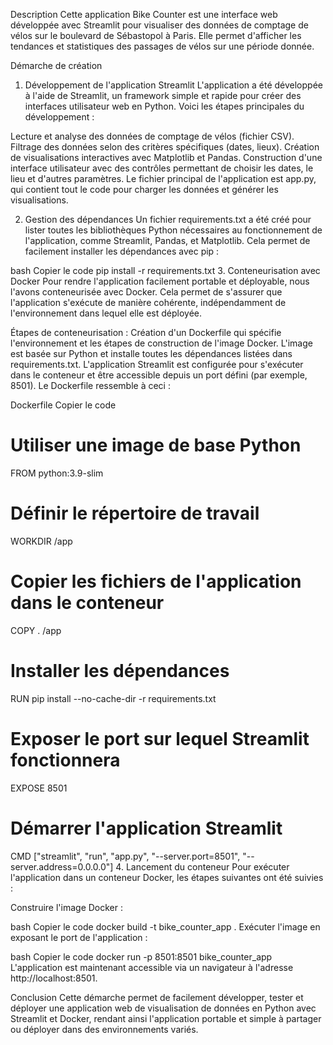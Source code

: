 Description
Cette application Bike Counter est une interface web développée avec Streamlit pour visualiser des données de comptage de vélos sur le boulevard de Sébastopol à Paris. Elle permet d'afficher les tendances et statistiques des passages de vélos sur une période donnée.

Démarche de création
1. Développement de l'application Streamlit
L'application a été développée à l'aide de Streamlit, un framework simple et rapide pour créer des interfaces utilisateur web en Python. Voici les étapes principales du développement :

Lecture et analyse des données de comptage de vélos (fichier CSV).
Filtrage des données selon des critères spécifiques (dates, lieux).
Création de visualisations interactives avec Matplotlib et Pandas.
Construction d'une interface utilisateur avec des contrôles permettant de choisir les dates, le lieu et d'autres paramètres.
Le fichier principal de l'application est app.py, qui contient tout le code pour charger les données et générer les visualisations.

2. Gestion des dépendances
Un fichier requirements.txt a été créé pour lister toutes les bibliothèques Python nécessaires au fonctionnement de l'application, comme Streamlit, Pandas, et Matplotlib. Cela permet de facilement installer les dépendances avec pip :

bash
Copier le code
pip install -r requirements.txt
3. Conteneurisation avec Docker
Pour rendre l'application facilement portable et déployable, nous l'avons conteneurisée avec Docker. Cela permet de s'assurer que l'application s'exécute de manière cohérente, indépendamment de l'environnement dans lequel elle est déployée.

Étapes de conteneurisation :
Création d'un Dockerfile qui spécifie l'environnement et les étapes de construction de l'image Docker.
L'image est basée sur Python et installe toutes les dépendances listées dans requirements.txt.
L'application Streamlit est configurée pour s'exécuter dans le conteneur et être accessible depuis un port défini (par exemple, 8501).
Le Dockerfile ressemble à ceci :

Dockerfile
Copier le code
# Utiliser une image de base Python
FROM python:3.9-slim

# Définir le répertoire de travail
WORKDIR /app

# Copier les fichiers de l'application dans le conteneur
COPY . /app

# Installer les dépendances
RUN pip install --no-cache-dir -r requirements.txt

# Exposer le port sur lequel Streamlit fonctionnera
EXPOSE 8501

# Démarrer l'application Streamlit
CMD ["streamlit", "run", "app.py", "--server.port=8501", "--server.address=0.0.0.0"]
4. Lancement du conteneur
Pour exécuter l'application dans un conteneur Docker, les étapes suivantes ont été suivies :

Construire l'image Docker :

bash
Copier le code
docker build -t bike_counter_app .
Exécuter l'image en exposant le port de l'application :

bash
Copier le code
docker run -p 8501:8501 bike_counter_app
L'application est maintenant accessible via un navigateur à l'adresse http://localhost:8501.

Conclusion
Cette démarche permet de facilement développer, tester et déployer une application web de visualisation de données en Python avec Streamlit et Docker, rendant ainsi l'application portable et simple à partager ou déployer dans des environnements variés.
